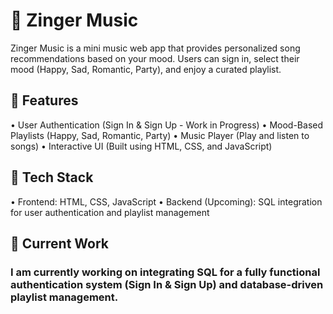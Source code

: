 <h1>🎵 Zinger Music</h1>

<p>Zinger Music is a mini music web app that provides personalized song recommendations based on your mood. Users can sign in, select their mood (Happy, Sad, Romantic, Party), and enjoy a curated playlist.</p>

<h2>🚀 Features</h2>
	•	User Authentication (Sign In & Sign Up - Work in Progress)
	•	Mood-Based Playlists (Happy, Sad, Romantic, Party)
	•	Music Player (Play and listen to songs)
	•	Interactive UI (Built using HTML, CSS, and JavaScript)

<h2>🔧 Tech Stack</h2>
	•	Frontend: HTML, CSS, JavaScript
	•	Backend (Upcoming): SQL integration for user authentication and playlist management

<h2>📌 Current Work</h2>

<h3>I am currently working on integrating SQL for a fully functional authentication system (Sign In & Sign Up) and database-driven playlist management.</h3>
